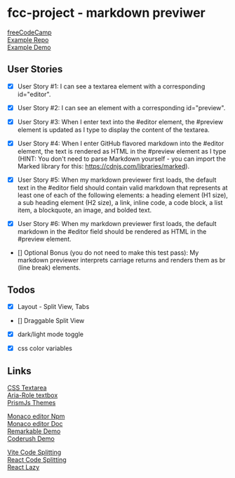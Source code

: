 # fcc-project - markdown previwer

[freeCodeCamp](https://www.freecodecamp.org/learn/front-end-development-libraries/front-end-development-libraries-projects/build-a-markdown-previewer)\
[Example Repo](https://github.com/freeCodeCamp/demo-projects/tree/main/apps/markdown-previewer)\
[Example Demo](https://markdown-previewer.freecodecamp.rocks/)

## User Stories

* [x] User Story #1: I can see a textarea element with a corresponding id="editor".

* [x] User Story #2: I can see an element with a corresponding id="preview".

* [x] User Story #3: When I enter text into the #editor element, the #preview element is updated as I type to display the content of the textarea.

* [x] User Story #4: When I enter GitHub flavored markdown into the #editor element, the text is rendered as HTML in the #preview element as I type (HINT: You don't need to parse Markdown yourself - you can import the Marked library for this: https://cdnjs.com/libraries/marked).

* [x] User Story #5: When my markdown previewer first loads, the default text in the #editor field should contain valid markdown that represents at least one of each of the following elements: a heading element (H1 size), a sub heading element (H2 size), a link, inline code, a code block, a list item, a blockquote, an image, and bolded text.

* [x] User Story #6: When my markdown previewer first loads, the default markdown in the #editor field should be rendered as HTML in the #preview element.

* [] Optional Bonus (you do not need to make this test pass): My markdown previewer interprets carriage returns and renders them as br (line break) elements.

## Todos

* [x] Layout - Split View, Tabs
* [] Draggable Split View
* [x] dark/light mode toggle
+ [x] css color variables


## Links

[CSS Textarea](https://moderncss.dev/custom-css-styles-for-form-inputs-and-textareas/)\
[Aria-Role textbox](https://developer.mozilla.org/en-US/docs/Web/Accessibility/ARIA/Roles/textbox_role)\
[PrismJs Themes](https://github.com/PrismJS/prism-themes)

[Monaco editor Npm](https://www.npmjs.com/package/@monaco-editor/react)\
[Monaco editor Doc](https://microsoft.github.io/monaco-editor/)\
[Remarkable Demo](https://jonschlinkert.github.io/remarkable/demo/)\
[Coderush Demo](https://coderush.vercel.app/)


[Vite Code Splitting](https://sambitsahoo.com/blog/vite-code-splitting-that-works.html)\
[React Code Splitting](https://reactjs.org/docs/code-splitting.html#named-exports)\
[React Lazy](https://www.aleksandrhovhannisyan.com/blog/react-lazy-dynamic-imports/)